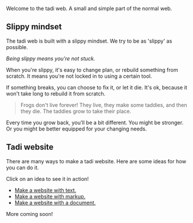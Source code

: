 Welcome to the tadi web. A small and simple part of the normal web.

## Slippy mindset

The tadi web is built with a slippy mindset. We try to be as 'slippy' as possible.

*Being slippy means you're not stuck.*

When you're slippy, it's easy to change plan, or rebuild something from scratch. It means you're not locked in to using a certain tool.

If something breaks, you can choose to fix it, or let it die. It's ok, because it won't take long to rebuild it from scratch.

> Frogs don't live forever! They live, they make some taddies, and then they die. The taddies grow to take their place.

Every time you grow back, you'll be a bit different. You might be stronger. Or you might be better equipped for your changing needs.

## Tadi website

There are many ways to make a tadi website. Here are some ideas for how you can do it.

Click on an idea to see it in action!

* [Make a website with text.](/text.txt)
* [Make a website with markup.](/)
* [Make a website with a document.](/document.html)

More coming soon!
